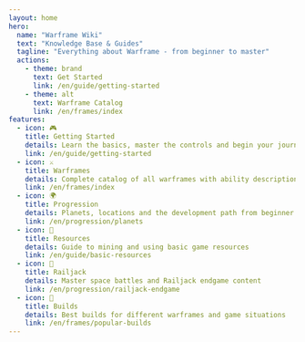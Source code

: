 ```yaml
---
layout: home
hero:
  name: "Warframe Wiki"
  text: "Knowledge Base & Guides"
  tagline: "Everything about Warframe - from beginner to master"
  actions:
    - theme: brand
      text: Get Started
      link: /en/guide/getting-started
    - theme: alt
      text: Warframe Catalog
      link: /en/frames/index
features:
  - icon: 🎮
    title: Getting Started
    details: Learn the basics, master the controls and begin your journey into the Warframe universe
    link: /en/guide/getting-started
  - icon: ⚔️
    title: Warframes
    details: Complete catalog of all warframes with ability descriptions and recommended builds
    link: /en/frames/index
  - icon: 🌍
    title: Progression
    details: Planets, locations and the development path from beginner to experienced Tenno
    link: /en/progression/planets
  - icon: 💎
    title: Resources
    details: Guide to mining and using basic game resources
    link: /en/guide/basic-resources
  - icon: 🚀
    title: Railjack
    details: Master space battles and Railjack endgame content
    link: /en/progression/railjack-endgame
  - icon: 🔧
    title: Builds
    details: Best builds for different warframes and game situations
    link: /en/frames/popular-builds
---
```


<style>
.VPHero .name {
  background: linear-gradient(120deg, #bd2a2a 30%, #f39c12);
  -webkit-background-clip: text;
  -webkit-text-fill-color: transparent;
  background-clip: text;
}

.VPFeature {
  transition: transform 0.2s, box-shadow 0.2s;
}

.VPFeature:hover {
  transform: translateY(-4px);
  box-shadow: 0 8px 16px rgba(189, 42, 42, 0.2);
}
</style>
